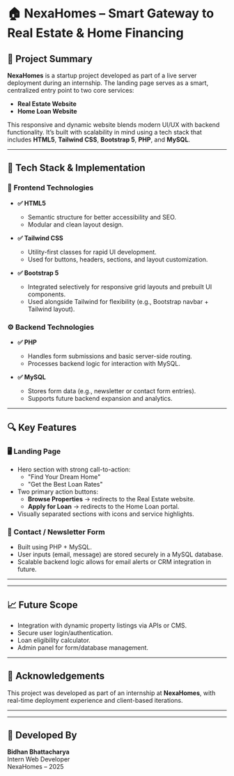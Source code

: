 # 🏠 NexaHomes – Smart Gateway to Real Estate & Home Financing

## 📌 Project Summary

**NexaHomes** is a startup project developed as part of a live server deployment during an internship. The landing page serves as a smart, centralized entry point to two core services:

- **Real Estate Website**
- **Home Loan Website**

This responsive and dynamic website blends modern UI/UX with backend functionality. It’s built with scalability in mind using a tech stack that includes **HTML5**, **Tailwind CSS**, **Bootstrap 5**, **PHP**, and **MySQL**.

---

## 🔧 Tech Stack & Implementation

### 🚀 Frontend Technologies

- **✅ HTML5**
  - Semantic structure for better accessibility and SEO.
  - Modular and clean layout design.

- **✅ Tailwind CSS**
  - Utility-first classes for rapid UI development.
  - Used for buttons, headers, sections, and layout customization.

- **✅ Bootstrap 5**
  - Integrated selectively for responsive grid layouts and prebuilt UI components.
  - Used alongside Tailwind for flexibility (e.g., Bootstrap navbar + Tailwind layout).

### ⚙️ Backend Technologies

- **✅ PHP**
  - Handles form submissions and basic server-side routing.
  - Processes backend logic for interaction with MySQL.

- **✅ MySQL**
  - Stores form data (e.g., newsletter or contact form entries).
  - Supports future backend expansion and analytics.

---

## 🔍 Key Features

### 🖥️ Landing Page

- Hero section with strong call-to-action:
  - "Find Your Dream Home"
  - "Get the Best Loan Rates"
- Two primary action buttons:
  - **Browse Properties** → redirects to the Real Estate website.
  - **Apply for Loan** → redirects to the Home Loan portal.
- Visually separated sections with icons and service highlights.

### 📩 Contact / Newsletter Form

- Built using PHP + MySQL.
- User inputs (email, message) are stored securely in a MySQL database.
- Scalable backend logic allows for email alerts or CRM integration in future.

---


---

## 📈 Future Scope

- Integration with dynamic property listings via APIs or CMS.
- Secure user login/authentication.
- Loan eligibility calculator.
- Admin panel for form/database management.

---

## 🙌 Acknowledgements

This project was developed as part of an internship at **NexaHomes**, with real-time deployment experience and client-based iterations.

---


---

## 👤 Developed By

**Bidhan Bhattacharya**  
Intern Web Developer  
NexaHomes – 2025  
